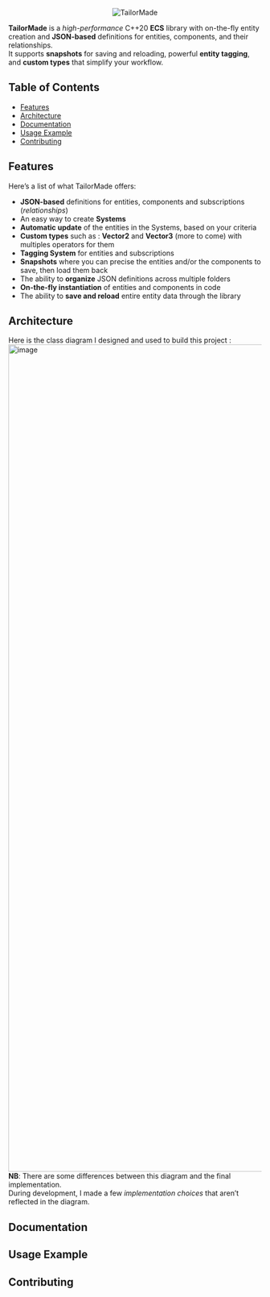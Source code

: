 <p align="center">
  <img src="https://github.com/user-attachments/assets/85affe7b-d9c2-4e5f-af73-dea36243c64f" alt="TailorMade" />
</p>

**TailorMade** is a *high-performance* C++20 **ECS** library with on-the-fly entity creation and **JSON-based** definitions for entities, components, and their relationships.  
It supports **snapshots** for saving and reloading, powerful **entity tagging**, and **custom types** that simplify your workflow.

## Table of Contents
- [Features](#features)
- [Architecture](#architecture)
- [Documentation](#documentation)
- [Usage Example](#usage-example)
- [Contributing](#contributing)

## Features
Here’s a list of what TailorMade offers:
 - **JSON-based** definitions for entities, components and subscriptions (*relationships*)
 - An easy way to create **Systems**
 - **Automatic update** of the entities in the Systems, based on your criteria
 - **Custom types** such as : **Vector2** and **Vector3** (more to come) with multiples operators for them
 - **Tagging System** for entities and subscriptions
 - **Snapshots** where you can precise the entities and/or the components to save, then load them back
 - The ability to **organize** JSON definitions across multiple folders
 - **On-the-fly instantiation** of entities and components in code
 - The ability to **save and reload** entire entity data through the library

## Architecture
Here is the class diagram I designed and used to build this project :
<img width="2807" height="1643" alt="image" src="https://github.com/user-attachments/assets/4f6bd637-b9d7-4003-baa2-bc5250a05ecd" />
**NB**: There are some differences between this diagram and the final implementation.  
During development, I made a few *implementation choices* that aren’t reflected in the diagram.

## Documentation

## Usage Example

## Contributing

